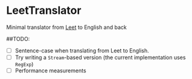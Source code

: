 # LeetTranslator

Minimal translator from [Leet](http://en.wikipedia.org/wiki/Leet) to English and back


##TODO:
  
  - [ ] Sentence-case when translating from Leet to English.
  - [ ] Try writing a `Stream`-based version (the current implementation uses `RegExp`)
  - [ ] Performance measurements  